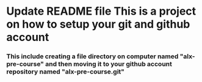 # Update README file This is a project on how to setup your git and github account
### This include creating a file directory on computer named "alx-pre-course" and then moving it to your github account repository named "alx-pre-course.git"
